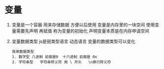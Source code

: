 # 变量
 1. 变量是一个容器 用来存储数据 方便以后使用
        变量是内存里的一块空间
        使用变量需要先声明 再赋值  称为变量的初始化
            声明变量本质是在内存申请空间
 
 2. 变量数据类型
        js是弱类型语言 动态语言 变量的数据类型可以变化

        简单数据类型
        1. 数字型 八进制 前面是0  十六进制 前面是 0x
        2. 字符串型   字符串转义符 用 \ 开头   \n换行转义符
        
